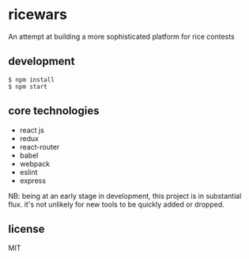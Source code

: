 # ricewars
An attempt at building a more sophisticated platform for rice contests

## development
```
$ npm install
$ npm start
```

## core technologies
* react js
* redux
* react-router
* babel
* webpack
* eslint
* express

NB: being at an early stage in development, this project is in substantial
flux. it's not unlikely for new tools to be quickly added or dropped.

## license
MIT
